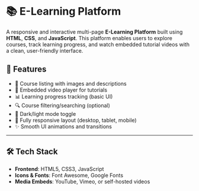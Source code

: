 # 📚 E-Learning Platform

A responsive and interactive multi-page **E-Learning Platform** built using **HTML**, **CSS**, and **JavaScript**. This platform enables users to explore courses, track learning progress, and watch embedded tutorial videos with a clean, user-friendly interface.



## 📌 Features

- 🏫 Course listing with images and descriptions
- 🎥 Embedded video player for tutorials
- 📊 Learning progress tracking (basic UI)
- 🔍 Course filtering/searching (optional)
- 🌙 Dark/light mode toggle
- 📱 Fully responsive layout (desktop, tablet, mobile)
- ✨ Smooth UI animations and transitions

---

## 🛠️ Tech Stack

- **Frontend**: HTML5, CSS3, JavaScript
- **Icons & Fonts**: Font Awesome, Google Fonts
- **Media Embeds**: YouTube, Vimeo, or self-hosted videos


